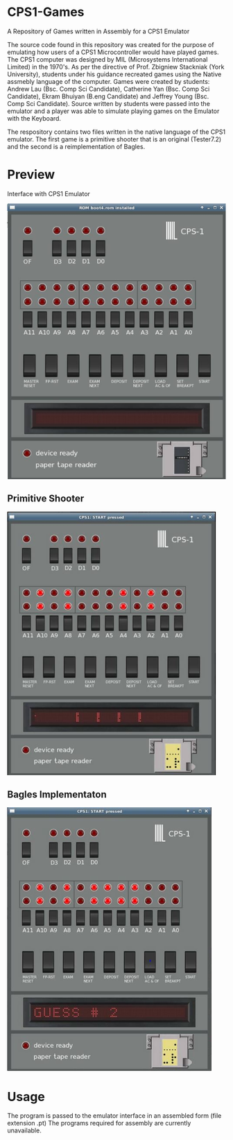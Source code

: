 CPS1-Games
==========

A Repository of Games written in Assembly for a CPS1 Emulator

The source code found in this repository was created for the purpose of emulating how users of a CPS1 Microcontroller would have played games. The CPS1 computer was designed by MIL (Microsystems International Limited) in the 1970's. As per the directive of Prof. Zbigniew Stackniak (York University), students under his guidance recreated games using the Native assmebly language of the computer. Games were created by students: Andrew Lau (Bsc. Comp Sci Candidate), Catherine Yan (Bsc. Comp Sci Candidate), Ekram Bhuiyan (B.eng Candidate) and Jeffrey Young (Bsc. Comp Sci Candidate). Source written by students were passed into the emulator and a player was able to simulate playing games on the Emulator with the Keyboard.

The respository contains two files written in the native language of the CPS1 emulator. The first game is a primitive shooter that is an original (Tester7.2) and the second is a reimplementation of Bagles.

# Preview

Interface with CPS1 Emulator 

![CPS1 Emulator user Interface](/CPS1.jpg)

## Primitive Shooter

![Primitive Shooter](/Capture.JPG)

## Bagles Implementaton

![Bagles Game](/Capture1.JPG)

# Usage

The program is passed to the emulator interface in an assembled form (file extension .pt) The programs required 
for assembly are currently unavailable. 
